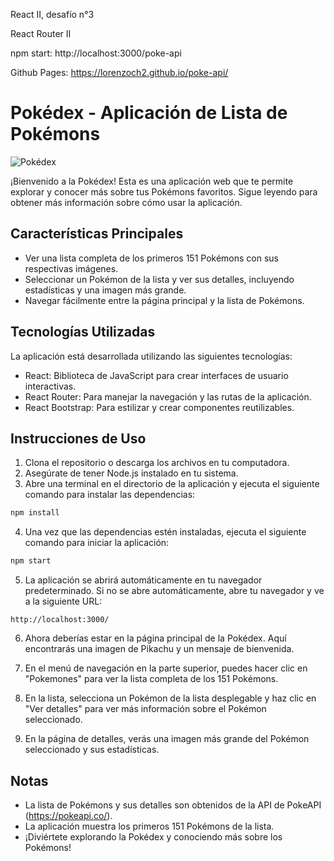 React II, desafío n°3

React Router II

npm start: http://localhost:3000/poke-api

Github Pages: https://lorenzoch2.github.io/poke-api/

# Pokédex - Aplicación de Lista de Pokémons

![Pokédex](https://cdn.pixabay.com/photo/2016/07/21/00/38/pokemon-1531648_1280.png)

¡Bienvenido a la Pokédex! Esta es una aplicación web que te permite explorar y conocer más sobre tus Pokémons favoritos. Sigue leyendo para obtener más información sobre cómo usar la aplicación.

## Características Principales

- Ver una lista completa de los primeros 151 Pokémons con sus respectivas imágenes.
- Seleccionar un Pokémon de la lista y ver sus detalles, incluyendo estadísticas y una imagen más grande.
- Navegar fácilmente entre la página principal y la lista de Pokémons.

## Tecnologías Utilizadas

La aplicación está desarrollada utilizando las siguientes tecnologías:

- React: Biblioteca de JavaScript para crear interfaces de usuario interactivas.
- React Router: Para manejar la navegación y las rutas de la aplicación.
- React Bootstrap: Para estilizar y crear componentes reutilizables.

## Instrucciones de Uso

1. Clona el repositorio o descarga los archivos en tu computadora.
2. Asegúrate de tener Node.js instalado en tu sistema.
3. Abre una terminal en el directorio de la aplicación y ejecuta el siguiente comando para instalar las dependencias:

```bash
npm install
```

4. Una vez que las dependencias estén instaladas, ejecuta el siguiente comando para iniciar la aplicación:

```bash
npm start
```

5. La aplicación se abrirá automáticamente en tu navegador predeterminado. Si no se abre automáticamente, abre tu navegador y ve a la siguiente URL:

```
http://localhost:3000/
```

6. Ahora deberías estar en la página principal de la Pokédex. Aquí encontrarás una imagen de Pikachu y un mensaje de bienvenida.

7. En el menú de navegación en la parte superior, puedes hacer clic en "Pokemones" para ver la lista completa de los 151 Pokémons.

8. En la lista, selecciona un Pokémon de la lista desplegable y haz clic en "Ver detalles" para ver más información sobre el Pokémon seleccionado.

9. En la página de detalles, verás una imagen más grande del Pokémon seleccionado y sus estadísticas.

## Notas

- La lista de Pokémons y sus detalles son obtenidos de la API de PokeAPI (https://pokeapi.co/).
- La aplicación muestra los primeros 151 Pokémons de la lista.
- ¡Diviértete explorando la Pokédex y conociendo más sobre los Pokémons!
